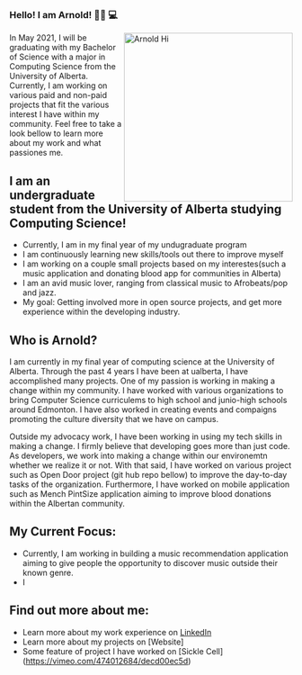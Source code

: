 ### Hello! I am Arnold! 👋🏾 💻

<img src="https://sdk.bitmoji.com/render/panel/2af24209-ea90-4912-9223-4c54c650559a-d01c8adc-0ba7-4712-aec0-abdf98b36b99-v1.png?transparent=1&palette=1" alt="Arnold Hi" style = "width: 300px; float: right">
In May 2021, I will be graduating with my Bachelor of Science with a major in Computing Science from the University of Alberta. Currently, I am working on various paid and non-paid 
projects that fit the various interest I have within my community. Feel free to take a look bellow to learn more about my work and what passiones me.


## I am an undergraduate student from the University of Alberta studying Computing Science! 
- Currently, I am in my final year of my undugraduate program
- I am continuously learning new skills/tools out there to improve myself
- I am working on a couple small projects based on my interestes(such a music application and donating blood app for communities in Alberta)
- I am an avid music lover, ranging from classical music to Afrobeats/pop and jazz.
- My goal: Getting involved more in open source projects, and get more experience within the developing industry.

## Who is Arnold?
I am currently in my final year of computing science at the University of Alberta. Through the past 4 years I have been at ualberta, I have accomplished many projects. One of my passion is 
working in making a change within my community. I have worked with various organizations to bring Computer Science curriculems to high school and junio-high schools around Edmonton. I have also worked in creating events and compaigns promoting the culture diversity that we have on campus. 

Outside my advocacy work, I have been working in using my tech skills in making a change. I firmly believe that developing goes more than just code. As developers, we work into making a change 
within our environemtn whether we realize it or not. With that said, I have worked on various project such as Open Door project (git hub repo bellow) to improve the day-to-day tasks of the organization. Furthermore, I have worked on mobile application such as Mench PintSize application aiming to improve blood donations within the Albertan community. 

## My Current Focus:
- Currently, I am working in building a music recommendation application aiming to give people the opportunity to discover music outside their known genre.
- I


## Find out more about me:
- Learn more about my work experience on [LinkedIn](https://www.linkedin.com/in/arnold-gihozo/)
- Learn more about my projects on [Website]
- Some feature of project I have worked on [Sickle Cell] (https://vimeo.com/474012684/decd00ec5d)
